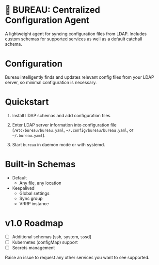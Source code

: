 # :card_index: BUREAU: Centralized Configuration Agent

A lightweight agent for syncing configuration files from LDAP. Includes custom schemas for supported services as well as a default catchall schema.

<!-- asciicinema -->

# Configuration
Bureau intelligently finds and updates relevant config files from your LDAP server, so minimal configuration is necessary.

# Quickstart
1. Install LDAP schemas and add configuration files.

2. Enter LDAP server information into configuration file (`/etc/bureau/bureau.yaml`, `~/.config/bureau/bureau.yaml`, or `~/.bureau.yaml`).

3. Start `bureau` in daemon mode or with systemd.

# Built-in Schemas
- Default
  - Any file, any location
- Keepalived
  - Global settings
  - Sync group
  - VRRP instance

# v1.0 Roadmap
- [ ] Additional schemas (ssh, system, sssd)
- [ ] Kubernetes (configMap) support
- [ ] Secrets management

Raise an issue to request any other services you want to see supported.
